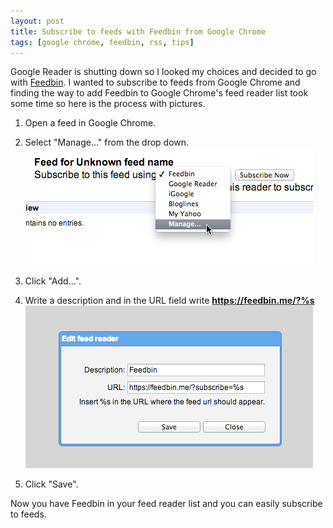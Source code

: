 ```yaml
---
layout: post
title: Subscribe to feeds with Feedbin from Google Chrome
tags: [google chrome, feedbin, rss, tips]
---
```


Google Reader is shutting down so I looked my choices and decided to go with [Feedbin](https://feedbin.me). I wanted to subscribe to feeds from Google Chrome and finding the way to add Feedbin to Google Chrome's feed reader list took some time so here is the process with pictures.

1. Open a feed in Google Chrome.

2. Select "Manage…" from the drop down. ![Select "Manage…"](/images/2013/feedbin-1.png)

3. Click "Add…".

4. Write a description and in the URL field write **https://feedbin.me/?%s** ![Write description and URL](/images/2013/feedbin-2.png)

5. Click "Save".

Now you have Feedbin in your feed reader list and you can easily subscribe to feeds.
